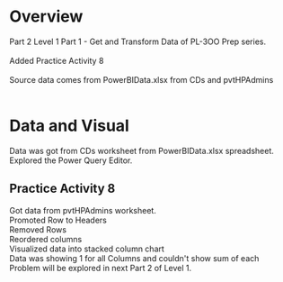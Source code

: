 # Overview
Part 2 Level 1 Part 1 - Get and Transform Data of PL-3OO Prep series. <br/><br/>
Added Practice Activity 8 <br/><br/>
Source data comes from PowerBIData.xlsx from CDs and pvtHPAdmins<br/><br/>

# Data and Visual
Data was got from CDs worksheet from PowerBIData.xlsx spreadsheet. <br/>
Explored the Power Query Editor. <br/>


## Practice Activity 8
Got data from pvtHPAdmins worksheet.<br/>
Promoted Row to Headers <br/>
Removed Rows <br/>
Reordered columns <br/>
Visualized data into stacked column chart <br/>
Data was showing 1 for all Columns and couldn't show sum of each <br/>
Problem will be explored in next Part 2 of Level 1.